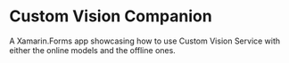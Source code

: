 # Custom Vision Companion

A Xamarin.Forms app showcasing how to use Custom Vision Service with either the online models and the offline ones.           

